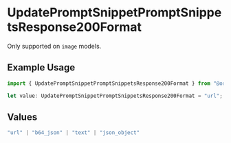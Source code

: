 # UpdatePromptSnippetPromptSnippetsResponse200Format

Only supported on `image` models.

## Example Usage

```typescript
import { UpdatePromptSnippetPromptSnippetsResponse200Format } from "@orq-ai/node/models/operations";

let value: UpdatePromptSnippetPromptSnippetsResponse200Format = "url";
```

## Values

```typescript
"url" | "b64_json" | "text" | "json_object"
```